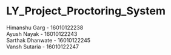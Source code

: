 # LY_Project_Proctoring_System
Himanshu Garg - 16010122238  
Ayush Nayak - 16010122243  
Sarthak Dhanwate - 16010122245  
Vansh Sutaria - 16010122247
